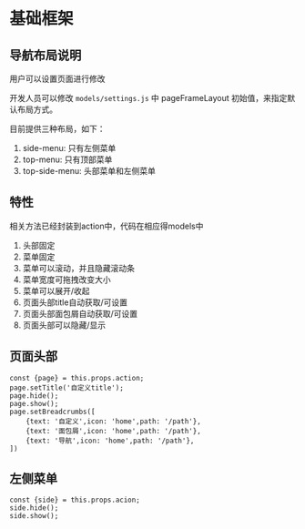 # 基础框架

## 导航布局说明

用户可以设置页面进行修改

开发人员可以修改 `models/settings.js` 中 pageFrameLayout 初始值，来指定默认布局方式。

目前提供三种布局，如下：
1. side-menu: 只有左侧菜单
1. top-menu: 只有顶部菜单
1. top-side-menu: 头部菜单和左侧菜单

## 特性
相关方法已经封装到action中，代码在相应得models中

1. 头部固定
1. 菜单固定
1. 菜单可以滚动，并且隐藏滚动条
1. 菜单宽度可拖拽改变大小
1. 菜单可以展开/收起
1. 页面头部title自动获取/可设置
1. 页面头部面包屑自动获取/可设置
1. 页面头部可以隐藏/显示

## 页面头部
```
const {page} = this.props.action;
page.setTitle('自定义title');
page.hide();
page.show();
page.setBreadcrumbs([
    {text: '自定义',icon: 'home',path: '/path'},
    {text: '面包屑',icon: 'home',path: '/path'},
    {text: '导航',icon: 'home',path: '/path'},
])
```

## 左侧菜单

```
const {side} = this.props.acion;
side.hide();
side.show();
```
